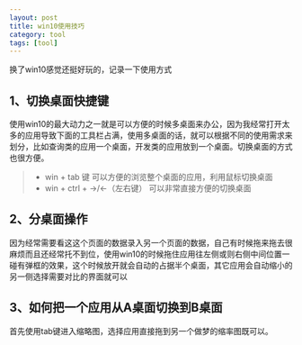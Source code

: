 ```yaml
---
layout: post
title: win10使用技巧
category: tool
tags: [tool]
---
```


换了win10感觉还挺好玩的，记录一下使用方式

## 1、切换桌面快捷键
使用win10的最大动力之一就是可以方便的时候多桌面来办公，因为我经常打开太多的应用导致下面的工具栏占满，使用多桌面的话，就可以根据不同的使用需求来划分，比如查询类的应用一个桌面，开发类的应用放到一个桌面。切换桌面的方式也很方便。

> - win + tab 键 可以方便的浏览整个桌面的应用，利用鼠标切换桌面
> - win + ctrl +  ->/<-（左右键） 可以非常直接方便的切换桌面


## 2、分桌面操作
因为经常需要看这这个页面的数据录入另一个页面的数据，自己有时候拖来拖去很麻烦而且还经常托不到位，使用win10的时候拖住应用往左侧或则右侧中间位置一碰有弹框的效果，这个时候放开就会自动的占据半个桌面，其它应用会自动缩小的另一侧选择需要对比的界面就可以


## 3、如何把一个应用从A桌面切换到B桌面
首先使用tab键进入缩略图，选择应用直接拖到另一个做梦的缩率图既可以。
